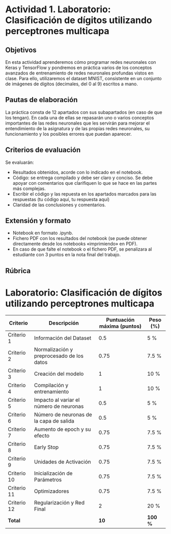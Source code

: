 # Actividad 1. Laboratorio: Clasificación de dígitos utilizando perceptrones multicapa

## Objetivos

En esta actividad aprenderemos cómo programar redes neuronales con Keras y TensorFlow y pondremos en práctica varios de los conceptos avanzados de entrenamiento de redes neuronales profundas vistos en clase. Para ello, utilizaremos el dataset MNIST, consistente en un conjunto de imágenes de dígitos (decimales, del 0 al 9) escritos a mano.

## Pautas de elaboración

La práctica consta de 12 apartados con sus subapartados (en caso de que los tengan). En cada una de ellas se repasarán uno o varios conceptos importantes de las redes neuronales que les servirán para mejorar el entendimiento de la asignatura y de las propias redes neuronales, su funcionamiento y los posibles errores que puedan aparecer.

## Criterios de evaluación

Se evaluarán:

-	Resultados obtenidos, acorde con lo indicado en el notebook.
-	Código: se entrega compilado y debe ser claro y conciso. Se debe apoyar con comentarios que clarifiquen lo que se hace en las partes más complejas.
-	Escribir el código y las repuesta en los apartados marcados para las respuestas (tu código aquí, tu respuesta aquí)
- Claridad de las conclusiones y comentarios.

## Extensión y formato

-	Notebook en formato .ipynb.
-	Fichero PDF con los resultados del notebook (se puede obtener directamente desde los notebooks «imprimiendo» en PDF).
-	En caso de que falte el notebook o el fichero PDF, se penalizara al estudiante con 3 puntos en la nota final del trabajo.
 
## Rúbrica

# Laboratorio: Clasificación de dígitos utilizando perceptrones multicapa

| Criterio                                                                 | Descripción                                     | Puntuación máxima (puntos) | Peso (%) |
|--------------------------------------------------------------------------|-------------------------------------------------|-----------------------------|----------|
| Criterio 1                                                               | Información del Dataset                         | 0.5                         | 5 %      |
| Criterio 2                                                               | Normalización y preprocesado de los datos       | 0.75                        | 7.5 %    |
| Criterio 3                                                               | Creación del modelo                             | 1                           | 10 %     |
| Criterio 4                                                               | Compilación y entrenamiento                     | 1                           | 10 %     |
| Criterio 5                                                               | Impacto al variar el número de neuronas         | 0.5                         | 5 %      |
| Criterio 6                                                               | Número de neuronas de la capa de salida         | 0.5                         | 5 %      |
| Criterio 7                                                               | Aumento de epoch y su efecto                    | 0.75                        | 7.5 %    |
| Criterio 8                                                               | Early Stop                                      | 0.75                        | 7.5 %    |
| Criterio 9                                                               | Unidades de Activación                          | 0.75                        | 7.5 %    |
| Criterio 10                                                              | Inicialización de Parámetros                    | 0.75                        | 7.5 %    |
| Criterio 11                                                              | Optimizadores                                   | 0.75                        | 7.5 %    |
| Criterio 12                                                              | Regularización y Red Final                      | 2                           | 20 %     |
| **Total**                                                                |                                                 | **10**                      | **100 %**|

